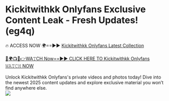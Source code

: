 # Kickitwithkk Onlyfans Exclusive Content Leak - Fresh Updates! (eg4q)

🔥 ACCESS NOW 🌍==►► <a href="https://tinyurl.com/kvy9nzfs" rel="nofollow">Kickitwithkk Onlyfans Latest Collection</a>
<br><br>
[🔴🌍📺📱👉WA𝚃CH Now==►► CLICK HERE TO Kickitwithkk Onlyfans 𝚆𝙰𝚃𝙲𝙷 NOW](https://tinyurl.com/kvy9nzfs)
<br><br>
Unlock Kickitwithkk Onlyfans's private videos and photos today! Dive into the newest 2025 content updates and explore exclusive material you won’t find anywhere else.
<br>
<a href="https://tinyurl.com/kvy9nzfs" rel="nofollow" data-target="animated-image.originalLink"><img src="https://camo.githubusercontent.com/8a4f000d20f83aca3bf7ec5f350d767afa0574a8a352519fd8cfa583a6f93a33/68747470733a2f2f692e696d6775722e636f6d2f644a486b345a712e676966" data-canonical-src="https://i.imgur.com/dJHk4Zq.gif" style="max-width: 100%; display: inline-block;" data-target="animated-image.originalImage"></a>
<br>
